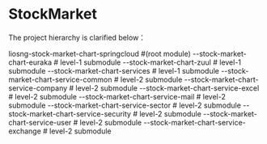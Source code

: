 # StockMarket
The project hierarchy is clarified below：

liosng-stock-market-chart-springcloud #(root module)
--stock-market-chart-euraka   # level-1 submodule
--stock-market-chart-zuul     # level-1 submodule
--stock-market-chart-services # level-1 submodule
  --stock-market-chart-service-common   # level-2 submodule
  --stock-market-chart-service-company  # level-2 submodule
  --stock-market-chart-service-excel    # level-2 submodule
  --stock-market-chart-service-mail     # level-2 submodule
  --stock-market-chart-service-sector   # level-2 submodule
  --stock-market-chart-service-security # level-2 submodule
  --stock-market-chart-service-user     # level-2 submodule
  --stock-market-chart-service-exchange # level-2 submodule
